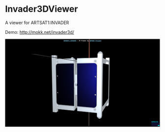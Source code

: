 Invader3DViewer
===============

A viewer for ARTSAT1:INVADER

Demo: http://mokk.net/invader3d/

<img src="https://raw.githubusercontent.com/ARTSAT/INVADER/master/ground_station/utility/software/Invader3DViewer/invader_capture_1.png" />

